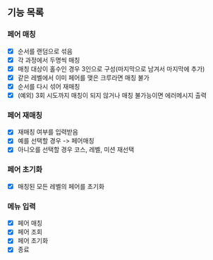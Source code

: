 ## 기능 목록

### 페어 매칭
- [X] 순서를 랜덤으로 섞음
- [X] 각 과정에서 두명씩 매칭
- [X] 매칭 대상이 홀수인 경우 3인으로 구성(마지막으로 남겨서 마지막에 추가)
- [X] 같은 레벨에서 이미 페어를 맺은 크루라면 매칭 불가
- [X] 순서를 다시 섞어 재매칭
- [X] (예외) 3회 시도까지 매칭이 되지 않거나 매칭 불가능이면 에러메시지 출력

### 페어 재매칭
- [X] 재매칭 여부를 입력받음
- [X] 예를 선택할 경우 -> 페어매칭
- [X] 아니오를 선택할 경우 코스, 레벨, 미션 재선택

### 페어 초기화
- [X] 매칭된 모든 레벨의 페어를 초기화

### 메뉴 입력
- [X] 페어 매칭
- [X] 페어 조회
- [X] 페어 초기화
- [X] 종료
